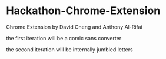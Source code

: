 # Hackathon-Chrome-Extension
Chrome Extension by David Cheng and Anthony Al-Rifai

the first iteration will be a comic sans converter

the second iteration will be internally jumbled letters
